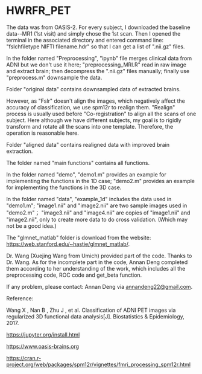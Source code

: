 # HWRFR_PET

The data was from OASIS-2.
For every subject, I downloaded the baseline data--MR1 (1st visit) and simply chose the 1st scan. Then I opened the terminal in the associated directory and entered command line:
"fslchfiletype NIFTI filename.hdr" so that I can get a list of ".nii.gz" files. 

In the folder named "Preprocessing", "ipynb" file merges clinical data from ADNI but we don't use it here; "preprocessing_MRI.R" read in raw image and extract brain; then decompress the ".nii.gz" files manually; finally use "preprocess.m" downsample the data.

Folder "original data" contains downsampled data of extracted brains.

However, as "Fslr" doesn't align the images, which negatively affect the accuracy of classification, we use spm12r to realign them. "Realign" process is usually used before "Co-registration" to align all the scans of one subject. Here although we have different subjects, my goal is to rigidly transform and rotate all the scans into one template. Therefore, the operation is reasonable here.

Folder "aligned data" contains realigned data with improved brain extraction.

The folder named "main functions" contains all functions.

In the folder named "demo", "demo1.m" provides an example for implementing the functions in the 1D case; "demo2.m" provides an example for implementing the functions in the 3D case.

In the folder named "data", "example_1d" includes the data used in "demo1.m"; "image1.nii" and "image2.nii" are two sample images used in "demo2.m"； "image3.nii" and "image4.nii" are copies of "image1.nii" and "image2.nii", only to create more data to do cross validation. (Which may not be a good idea.)

The "glmnet_matlab" folder is download from the website: https://web.stanford.edu/~hastie/glmnet_matlab/.


Dr. Wang (Xuejing Wang from Umich) provided part of the code. Thanks to Dr. Wang. As for the incomplete part in the code, Annan Deng completed them according to her understanding of the work, which includes all the preprocessing code, ROC code and get_beta function.

If any problem, please contact: Annan Deng via annandeng22@gmail.com.

Reference: 

Wang X , Nan B , Zhu J , et al. Classification of ADNI PET images via regularized 3D functional data analysis[J]. Biostatistics & Epidemiology, 2017.

https://jupyter.org/install.html

https://www.oasis-brains.org

https://cran.r-project.org/web/packages/spm12r/vignettes/fmri_processing_spm12r.html
